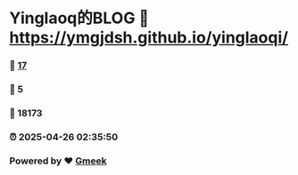 # Yinglaoq的BLOG :link: https://ymgjdsh.github.io/yinglaoqi/ 
### :page_facing_up: [17](https://ymgjdsh.github.io/yinglaoqi//tag.html) 
### :speech_balloon: 5 
### :hibiscus: 18173 
### :alarm_clock: 2025-04-26 02:35:50 
### Powered by :heart: [Gmeek](https://github.com/Meekdai/Gmeek)
